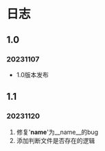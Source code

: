 # 日志

## 1.0

### 20231107

- 1.0版本发布

## 1.1

### 20231120

1. 修复'__name__'为__name__的bug
2. 添加判断文件是否存在的逻辑
